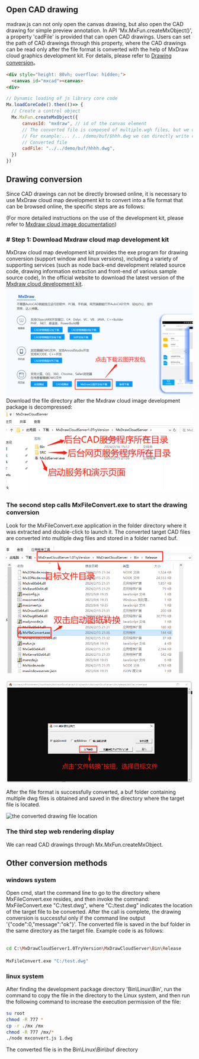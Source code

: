 ## Open CAD drawing

mxdraw.js can not only open the canvas drawing, but also open the CAD drawing for simple preview annotation. In API 'Mx.MxFun.createMxObject()', a property 'cadFile' is provided that can open CAD drawings. Users can set the path of CAD drawings through this property, where the CAD drawings can be read only after the file format is converted with the help of MxDraw cloud graphics development kit. For details, please refer to [Drawing conversion](#图纸转换)。

```html
<div style="height: 80vh; overflow: hidden;">
  <canvas id="mxcad"><canvas>
<div>
```

```js
// Dynamic loading of js library core code
Mx.loadCoreCode().then(()=> {
  // Create a control object
  Mx.MxFun.createMxObject({
      canvasId: "mxdraw", // id of the canvas element
      // The converted file is composed of multiple.wgh files, but we only need to get the prefix to access it.
      // For example:... /.. /demo/buf/$hhh.dwg we can directly write cadFile: ".. /.. /demo/buf/hhhh.dwg"
      // Converted file
      cadFile: "../../demo/buf/hhhh.dwg",
  })
})
```
## Drawing conversion

Since CAD drawings can not be directly browsed online, it is necessary to use MxDraw cloud map development kit to convert into a file format that can be browsed online, the specific steps are as follows:

(For more detailed instructions on the use of the development kit, please refer to [Mxdraw cloud image documentation](https://help.mxdraw.com/?pid=32))

### # Step 1: Download Mxdraw cloud map development kit

MxDraw cloud map development kit provides the exe program for drawing conversion (support window and linux versions), including a variety of supporting services (such as node back-end development related source code, drawing information extraction and front-end of various sample source code), In the official website to download the latest version of the [Mxdraw cloud development kit](https://www.mxdraw.com/download.html).
![Download Mxdraw cloud map development kit](../../assets/img/unloadCloud.png)
Download the file directory after the Mxdraw cloud image development package is decompressed:
![Mxdraw cloud map development package file directory](../../assets/img/filedToc.png)

### The second step calls MxFileConvert.exe to start the drawing conversion

Look for the MxFileConvert.exe application in the folder directory where it was extracted and double-click to launch it. The converted target CAD files are converted into multiple dwg files and stored in a folder named buf.

![Start drawing conversion program](../../assets/img/startProgram.png)

![Select target CAD file 1](../../assets/img/selectFiled_1.png)

After the file format is successfully converted, a buf folder containing multiple dwg files is obtained and saved in the directory where the target file is located.

![the converted drawing file location](https://admin.mxdraw3d.com/images/ueditor/1496380114215243776.png)
### The third step web rendering display

We can read CAD drawings through Mx.MxFun.createMxObject.

## Other conversion methods

### windows system

Open cmd, start the command line to go to the directory where MxFileConvert.exe resides, and then invoke the command: MxFileConvert.exe "C:/test.dwg", where "C:/test.dwg" indicates the location of the target file to be converted. After the call is complete, the drawing conversion is successful only if the command line output '{"code":0,"message":"ok"}'. The converted file is saved in the buf folder in the same directory as the target file. Example code is as follows:

```sh

cd C:\MxDrawCloudServer1.0TryVersion\MxDrawCloudServer\Bin\Release

MxFileConvert.exe "C:/test.dwg"

```
### linux system

After finding the development package directory 'Bin\Linux\Bin', run the command to copy the file in the directory to the Linux system, and then run the following command to increase the execution permission of the file:

```sh
su root
chmod -R 777 *
cp -r ./mx /mx
chmod -R 777 /mx/*
./node mxconvert.js 1.dwg
```

The converted file is in the Bin\Linux\Bin\buf directory

<demo :url="$withBase('/samples/start/quickStart.html')" />   